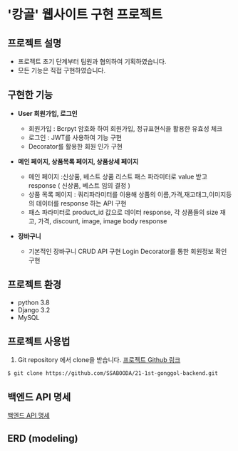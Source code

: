# '캉골' 웹사이트 구현 프로젝트

## 프로젝트 설명
- 프로젝트 초기 단계부터 팀원과 협의하여 기획하였습니다.
- 모든 기능은 직접 구현하였습니다.

## 구현한 기능
- **User 회원가입, 로그인**
    - 회원가입 : Bcrpyt 암호화 하여 회원가입, 정규표현식을 활용한 유효성 체크
    - 로그인 : JWT를 사용하여 기능 구현
    - Decorator를 활용한 회원 인가 구현

- **메인 페이지, 상품목록 페이지, 상품상세 페이지**
    - 메인 페이지 :신상품, 베스트 상품 리스트 패스 파라미터로 value 받고 response ( 신상품, 베스트 임의 결정 )
    - 상품 목록 페이지 : 쿼리파라미터를 이용해 상품의 이름,가격,재고태그,이미지등의 데이터를 response 하는 API 구현
    - 패스 파라미터로 product_id 값으로 데이터 response, 각 상품들의 size 재고, 가격, discount, image, image body response

- **장바구니**
    - 기본적인 장바구니 CRUD API 구현
      Login Decorator를 통한 회원정보 확인 구현

## 프로젝트 환경
- python 3.8
- Django 3.2
- MySQL

## 프로젝트 사용법
1. Git repository 에서 clone을 받습니다.
<a href="https://github.com/SSABOODA/21-1st-gonggol-backend">프로젝트 Github 링크</a>

```
$ git clone https://github.com/SSABOODA/21-1st-gonggol-backend.git
```

## 백엔드 API 명세
<a href="https://app.gitbook.com/@gonggol/s/gonggol/">백엔드 API 명세</a>

## ERD (modeling)
